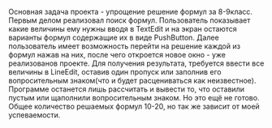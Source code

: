 Основная задача проекта - упрощение решение формул за 8-9класс. Первым делом реализовал поиск формул.
Пользователь показывает какие величины ему нужны вводя в TextEdit и на экран остаются варианты формул содержащие
их в виде PushButton. Далее пользователь имеет возможность перейти на решение каждой из формул нажав на них, после
чего откроется новое окно - уже реализованов проекте.
Для получения результата, требуется ввести все величины в LineEdit, оставив один пропуск или заполнив его вопросительным
знаком(что и будет расцениваться как неизвестное). Программе останется лишь рассчитать и вывести то, что оставили пустым
или щаполнили вопросительным знаком. Но это ещё не готово. Общее количество решаемых формул 10-20, но так же зависит от моей успеваемости.
